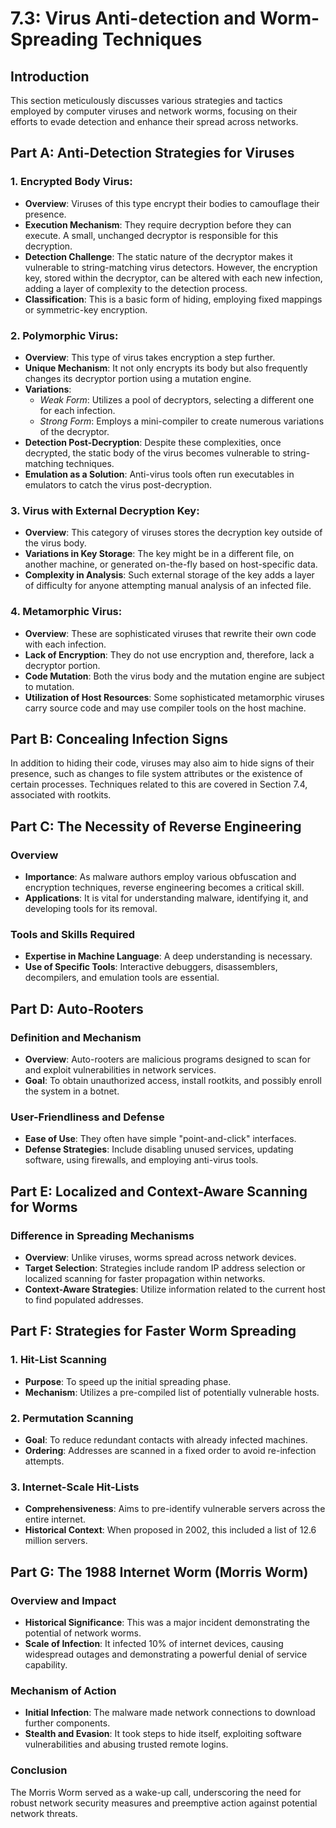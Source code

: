 # 7.3: Virus Anti-detection and Worm-Spreading Techniques

## Introduction
This section meticulously discusses various strategies and tactics employed by computer viruses and network worms, focusing on their efforts to evade detection and enhance their spread across networks. 

## Part A: Anti-Detection Strategies for Viruses

### 1. Encrypted Body Virus:
- **Overview**: Viruses of this type encrypt their bodies to camouflage their presence.
- **Execution Mechanism**: They require decryption before they can execute. A small, unchanged decryptor is responsible for this decryption.
- **Detection Challenge**: The static nature of the decryptor makes it vulnerable to string-matching virus detectors. However, the encryption key, stored within the decryptor, can be altered with each new infection, adding a layer of complexity to the detection process.
- **Classification**: This is a basic form of hiding, employing fixed mappings or symmetric-key encryption.

### 2. Polymorphic Virus:
- **Overview**: This type of virus takes encryption a step further.
- **Unique Mechanism**: It not only encrypts its body but also frequently changes its decryptor portion using a mutation engine.
- **Variations**: 
  - *Weak Form*: Utilizes a pool of decryptors, selecting a different one for each infection.
  - *Strong Form*: Employs a mini-compiler to create numerous variations of the decryptor.
- **Detection Post-Decryption**: Despite these complexities, once decrypted, the static body of the virus becomes vulnerable to string-matching techniques.
- **Emulation as a Solution**: Anti-virus tools often run executables in emulators to catch the virus post-decryption.

### 3. Virus with External Decryption Key:
- **Overview**: This category of viruses stores the decryption key outside of the virus body.
- **Variations in Key Storage**: The key might be in a different file, on another machine, or generated on-the-fly based on host-specific data.
- **Complexity in Analysis**: Such external storage of the key adds a layer of difficulty for anyone attempting manual analysis of an infected file.

### 4. Metamorphic Virus:
- **Overview**: These are sophisticated viruses that rewrite their own code with each infection.
- **Lack of Encryption**: They do not use encryption and, therefore, lack a decryptor portion.
- **Code Mutation**: Both the virus body and the mutation engine are subject to mutation.
- **Utilization of Host Resources**: Some sophisticated metamorphic viruses carry source code and may use compiler tools on the host machine.

## Part B: Concealing Infection Signs
In addition to hiding their code, viruses may also aim to hide signs of their presence, such as changes to file system attributes or the existence of certain processes. Techniques related to this are covered in Section 7.4, associated with rootkits.

## Part C: The Necessity of Reverse Engineering

### Overview
- **Importance**: As malware authors employ various obfuscation and encryption techniques, reverse engineering becomes a critical skill.
- **Applications**: It is vital for understanding malware, identifying it, and developing tools for its removal.

### Tools and Skills Required
- **Expertise in Machine Language**: A deep understanding is necessary.
- **Use of Specific Tools**: Interactive debuggers, disassemblers, decompilers, and emulation tools are essential.

## Part D: Auto-Rooters

### Definition and Mechanism
- **Overview**: Auto-rooters are malicious programs designed to scan for and exploit vulnerabilities in network services.
- **Goal**: To obtain unauthorized access, install rootkits, and possibly enroll the system in a botnet.

### User-Friendliness and Defense
- **Ease of Use**: They often have simple "point-and-click" interfaces.
- **Defense Strategies**: Include disabling unused services, updating software, using firewalls, and employing anti-virus tools.

## Part E: Localized and Context-Aware Scanning for Worms

### Difference in Spreading Mechanisms
- **Overview**: Unlike viruses, worms spread across network devices.
- **Target Selection**: Strategies include random IP address selection or localized scanning for faster propagation within networks.
- **Context-Aware Strategies**: Utilize information related to the current host to find populated addresses.

## Part F: Strategies for Faster Worm Spreading

### 1. Hit-List Scanning
- **Purpose**: To speed up the initial spreading phase.
- **Mechanism**: Utilizes a pre-compiled list of potentially vulnerable hosts.

### 2. Permutation Scanning
- **Goal**: To reduce redundant contacts with already infected machines.
- **Ordering**: Addresses are scanned in a fixed order to avoid re-infection attempts.

### 3. Internet-Scale Hit-Lists
- **Comprehensiveness**: Aims to pre-identify vulnerable servers across the entire internet.
- **Historical Context**: When proposed in 2002, this included a list of 12.6 million servers.

## Part G: The 1988 Internet Worm (Morris Worm)

### Overview and Impact
- **Historical Significance**: This was a major incident demonstrating the potential of network worms.
- **Scale of Infection**: It infected 10% of internet devices, causing widespread outages and demonstrating a powerful denial of service capability.

### Mechanism of Action
- **Initial Infection**: The malware made network connections to download further components.
- **Stealth and Evasion**: It took steps to hide itself, exploiting software vulnerabilities and abusing trusted remote logins.

### Conclusion
The Morris Worm served as a wake-up call, underscoring the need for robust network security measures and preemptive action against potential network threats.
